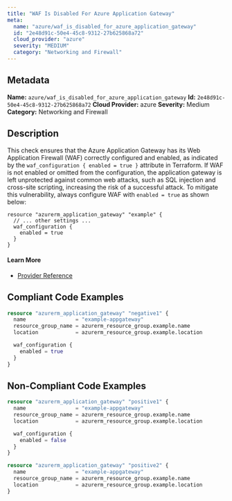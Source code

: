 ```yaml
---
title: "WAF Is Disabled For Azure Application Gateway"
meta:
  name: "azure/waf_is_disabled_for_azure_application_gateway"
  id: "2e48d91c-50e4-45c8-9312-27b625868a72"
  cloud_provider: "azure"
  severity: "MEDIUM"
  category: "Networking and Firewall"
---
```

## Metadata
**Name:** `azure/waf_is_disabled_for_azure_application_gateway`
**Id:** `2e48d91c-50e4-45c8-9312-27b625868a72`
**Cloud Provider:** azure
**Severity:** Medium
**Category:** Networking and Firewall
## Description
This check ensures that the Azure Application Gateway has its Web Application Firewall (WAF) correctly configured and enabled, as indicated by the `waf_configuration { enabled = true }` attribute in Terraform. If WAF is not enabled or omitted from the configuration, the application gateway is left unprotected against common web attacks, such as SQL injection and cross-site scripting, increasing the risk of a successful attack. To mitigate this vulnerability, always configure WAF with `enabled = true` as shown below:

```
resource "azurerm_application_gateway" "example" {
  // ... other settings ...
  waf_configuration {
    enabled = true
  }
}
```

#### Learn More

 - [Provider Reference](https://registry.terraform.io/providers/hashicorp/azurerm/latest/docs/resources/application_gateway)


## Compliant Code Examples
```terraform
resource "azurerm_application_gateway" "negative1" {
  name                = "example-appgateway"
  resource_group_name = azurerm_resource_group.example.name
  location            = azurerm_resource_group.example.location

  waf_configuration {
    enabled = true
  }
}
```
## Non-Compliant Code Examples
```terraform
resource "azurerm_application_gateway" "positive1" {
  name                = "example-appgateway"
  resource_group_name = azurerm_resource_group.example.name
  location            = azurerm_resource_group.example.location

  waf_configuration {
    enabled = false
  }
}

resource "azurerm_application_gateway" "positive2" {
  name                = "example-appgateway"
  resource_group_name = azurerm_resource_group.example.name
  location            = azurerm_resource_group.example.location
}
```
